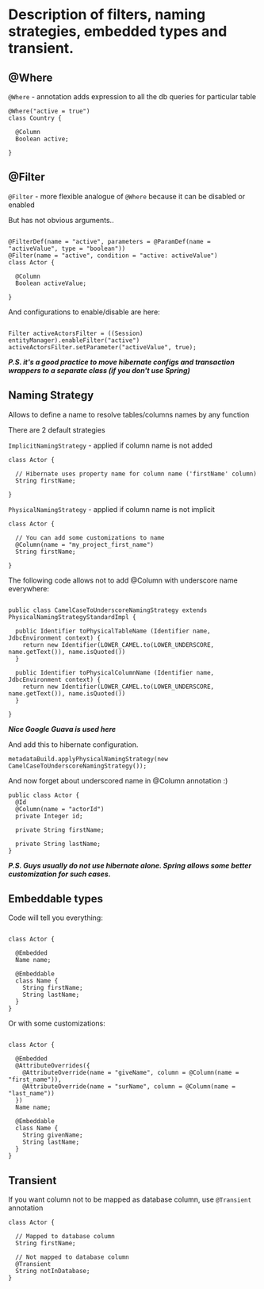 # Description of filters, naming strategies, embedded types and transient.

## @Where

`@Where` - annotation adds expression to all the db queries for particular table

```
@Where("active = true")
class Country {

  @Column
  Boolean active;

}
```

## @Filter

`@Filter` - more flexible analogue of `@Where` because it can be disabled or enabled

But has not obvious arguments..


```

@FilterDef(name = "active", parameters = @ParamDef(name = "activeValue", type = "boolean"))
@Filter(name = "active", condition = "active: activeValue")
class Actor {

  @Column
  Boolean activeValue;

}

```

And configurations to enable/disable are here:

```

Filter activeActorsFilter = ((Session) entityManager).enableFilter("active")
activeActorsFilter.setParameter("activeValue", true);

```

***P.S. it's a good practice to move hibernate configs and transaction wrappers to a separate class (if you don't use Spring)***

## Naming Strategy

Allows to define a name to resolve tables/columns names by any function

There are 2 default strategies

`ImplicitNamingStrategy` - applied if column name is not added

```
class Actor {

  // Hibernate uses property name for column name ('firstName' column)
  String firstName;

}
```

`PhysicalNamingStrategy` - applied if column name is not implicit

```
class Actor {

  // You can add some customizations to name
  @Column(name = "my_project_first_name")
  String firstName;

}
```


The following code allows not to add @Column with underscore name everywhere:

```

public class CamelCaseToUnderscoreNamingStrategy extends PhysicalNamingStrategyStandardImpl {

  public Identifier toPhysicalTableName (Identifier name, JdbcEnvironment context) {
    return new Identifier(LOWER_CAMEL.to(LOWER_UNDERSCORE, name.getText()), name.isQuoted())
  }

  public Identifier toPhysicalColumnName (Identifier name, JdbcEnvironment context) {
    return new Identifier(LOWER_CAMEL.to(LOWER_UNDERSCORE, name.getText()), name.isQuoted())
  }

}

```

***Nice Google Guava is used here***

And add this to hibernate configuration.

```
metadataBuild.applyPhysicalNamingStrategy(new CamelCaseToUnderscoreNamingStrategy());
```

And now forget about underscored name in @Column annotation :)

```
public class Actor {
  @Id
  @Column(name = "actorId")
  private Integer id;

  private String firstName;

  private String lastName;
}

```

***P.S. Guys usually do not use hibernate alone. Spring allows some better customization for such cases.***


## Embeddable types

Code will tell you everything:

```

class Actor {

  @Embedded
  Name name;

  @Embeddable
  class Name {
    String firstName;
    String lastName;
  }
}

```

Or with some customizations:

```

class Actor {

  @Embedded
  @AttributeOverrides({
    @AttributeOverride(name = "giveName", column = @Column(name = "first_name")),
    @AttributeOverride(name = "surName", column = @Column(name = "last_name"))
  })
  Name name;

  @Embeddable
  class Name {
    String givenName;
    String lastName;
  }
}

```

## Transient

If you want column not to be mapped as database column, use `@Transient` annotation

```
class Actor {

  // Mapped to database column
  String firstName;
  
  // Not mapped to database column
  @Transient
  String notInDatabase;
}
```